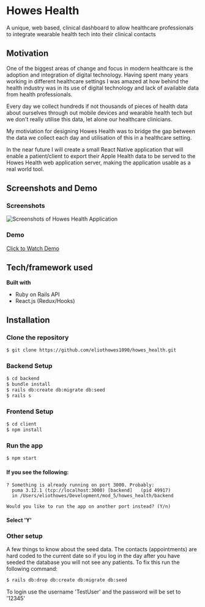 # Howes Health
A unique, web based, clinical dashboard to allow healthcare professionals to integrate wearable health tech into their clinical contacts

## Motivation
One of the biggest areas of change and focus in modern healthcare is the adoption and integration of digital technology. Having spent many years working in different healthcare settings I was amazed at how behind the health industry was in its use of digital technology and lack of available data from health professionals.

Every day we collect hundreds if not thousands of pieces of health data about ourselves through out mobile devices and wearable health tech but we don't really utilise this data, let alone our healthcare clinicians.

My motiviation for designing Howes Health was to bridge the gap between the data we collect each day and utilisation of this in a healthcare setting.

In the near future I will create a small React Native application that will enable a patient/client to export their Apple Health data to be served to the Howes Health web application server, making the application usable as a real world tool.
 
## Screenshots and Demo
### Screenshots
![Screenshots of Howes Health Application](https://media.giphy.com/media/YoVyzeLGVTdJEpLqwR/giphy.gif)

### Demo
<a href="https://youtu.be/GLRgLABFo7A" target="_blank">Click to Watch Demo</a>

## Tech/framework used
<b>Built with</b>
- Ruby on Rails API
- React.js (Redux/Hooks)

## Installation
### Clone the repository
```bash
$ git clone https://github.com/eliothowes1090/howes_health.git
```

### Backend Setup
```bash
$ cd backend
$ bundle install
$ rails db:create db:migrate db:seed
$ rails s
```

### Frontend Setup
```bash
$ cd client
$ npm install
```

### Run the app
```bash
$ npm start
```

#### If you see the following:
```
? Something is already running on port 3000. Probably:
  puma 3.12.1 (tcp://localhost:3000) [backend]   (pid 49917)
  in /Users/eliothowes/Development/mod_5/howes_health/backend

Would you like to run the app on another port instead? (Y/n) 
```
#### Select 'Y'

### Other setup

A few things to know about the seed data. The contacts (appointments) are hard coded to the current date so if you log in the day after you have seeded the database you will not see any patients. To fix this run the following command:

```bash 
$ rails db:drop db:create db:migrate db:seed
```

To login use the username 'TestUser' and the password will be set to '12345'
